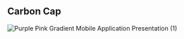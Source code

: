 ## Carbon Cap

![Purple Pink Gradient Mobile Application Presentation (1)](https://github.com/user-attachments/assets/98866515-aab3-4241-b475-0f4acf1895f2)
